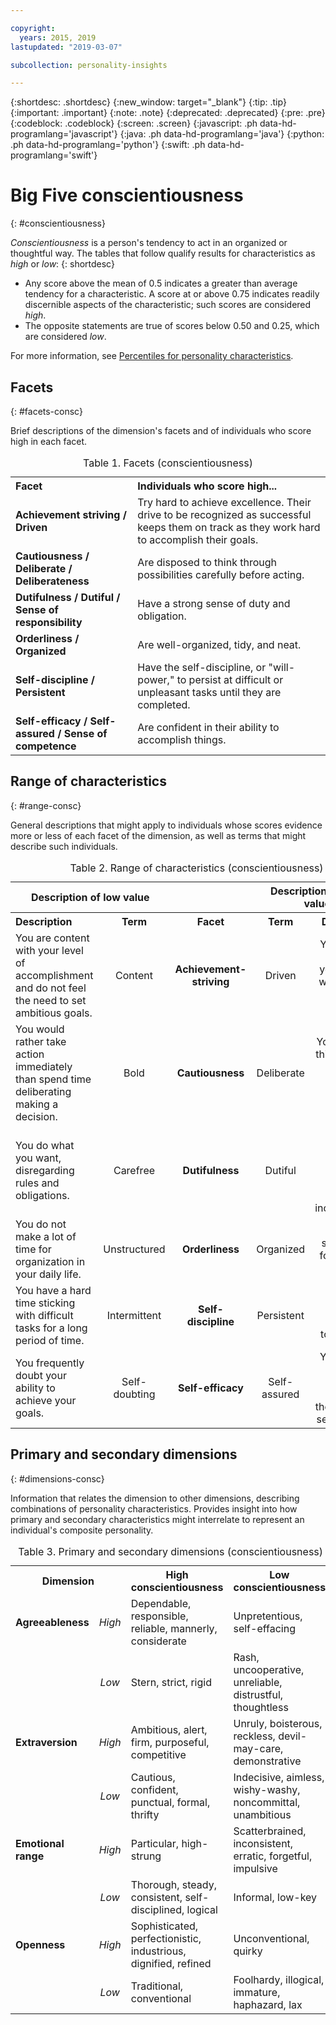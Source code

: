 ```yaml
---

copyright:
  years: 2015, 2019
lastupdated: "2019-03-07"

subcollection: personality-insights

---
```


{:shortdesc: .shortdesc}
{:new_window: target="_blank"}
{:tip: .tip}
{:important: .important}
{:note: .note}
{:deprecated: .deprecated}
{:pre: .pre}
{:codeblock: .codeblock}
{:screen: .screen}
{:javascript: .ph data-hd-programlang='javascript'}
{:java: .ph data-hd-programlang='java'}
{:python: .ph data-hd-programlang='python'}
{:swift: .ph data-hd-programlang='swift'}

# Big Five conscientiousness
{: #conscientiousness}

*Conscientiousness* is a person's tendency to act in an organized or thoughtful way. The tables that follow qualify results for characteristics as *high* or *low*:
{: shortdesc}

-   Any score above the mean of 0.5 indicates a greater than average tendency for a characteristic. A score at or above 0.75 indicates readily discernible aspects of the characteristic; such scores are considered *high*.
-   The opposite statements are true of scores below 0.50 and 0.25, which are considered *low*.

For more information, see [Percentiles for personality characteristics](/docs/services/personality-insights/numeric.html#percentiles).

## Facets
{: #facets-consc}

Brief descriptions of the dimension's facets and of individuals who score high in each facet.

<table>
  <caption>Table 1. Facets (conscientiousness)</caption>
  <tr>
    <th style="text-align:left">Facet</th>
    <th style="text-align:left">Individuals who score high...</th>
  </tr>
  <tr>
    <td><strong>Achievement striving / Driven</strong></td>
    <td>Try hard to achieve excellence. Their drive to be recognized
    as successful keeps them on track as they work hard to accomplish
    their goals.</td>
  </tr>
  <tr>
    <td><strong>Cautiousness / Deliberate / Deliberateness</strong></td>
    <td>Are disposed to think through possibilities carefully before
    acting.</td>
  </tr>
  <tr>
    <td><strong>Dutifulness / Dutiful / Sense of responsibility</strong></td>
    <td>Have a strong sense of duty and obligation.</td>
  </tr>
  <tr>
    <td><strong>Orderliness / Organized</strong></td>
    <td>Are well-organized, tidy, and neat.</td>
  </tr>
  <tr>
    <td><strong>Self-discipline / Persistent</strong></td>
    <td>Have the self-discipline, or "will-power," to persist at difficult
    or unpleasant tasks until they are completed.</td>
  </tr>
  <tr>
    <td><strong>Self-efficacy / Self-assured / Sense of competence</strong></td>
    <td>Are confident in their ability to accomplish things.</td>
  </tr>
</table>

## Range of characteristics
{: #range-consc}

General descriptions that might apply to individuals whose scores evidence more or less of each facet of the dimension, as well as terms that might describe such individuals.

<table summary="For the facet listed in the middle column of each row, the first two columns provide a description and a term for individuals with low scores for the facet, and the last two columns provide a term and a description for individuals with high scores for the facet.">
  <caption>Table 2. Range of characteristics (conscientiousness)</caption>
  <tr>
    <th id="lowValue" colspan="2" style="text-align:center">
      Description of low value
    </th>
    <th id="blank"></th>
    <th id="highValue" colspan="2" style="text-align:center">
      Description of high value
    </th>
  </tr>
  <tr>
    <th id="lowDescription" headers="lowValue" style="text-align:left; width:23%">
      Description
    </th>
    <th id="lowTerm" headers="lowValue" style="text-align:center; width:16%">
      Term
    </th>
    <th id="facet" headers="blank" style="text-align:center; width:16%">
      Facet
    </th>
    <th id="highTerm" headers="highValue" style="text-align:center; width:16%">
      Term
    </th>
    <th id="highDescription" headers="highValue" style="text-align:right">
      Description
    </th>
  </tr>
  <tr>
    <td headers="lowValue lowDescription" style="text-align:left">
      You are content with your level of accomplishment and do not feel
      the need to set ambitious goals.
    </td>
    <td headers="lowValue lowTerm" style="text-align:center">
      Content
    </td>
    <td headers="blank facet" style="text-align:center">
      <strong>Achievement-striving</strong>
    </td>
    <td headers="highValue highTerm" style="text-align:center">
      Driven
    </td>
    <td headers="highValue highDescription" style="text-align:right">
      You set high goals for yourself and work hard to achieve them.
    </td>
  </tr>
  <tr>
    <td headers="lowValue lowDescription" style="text-align:left">
      You would rather take action immediately than spend time deliberating
      making a decision.
    </td>
    <td headers="lowValue lowTerm" style="text-align:center">
      Bold
    </td>
    <td headers="blank facet" style="text-align:center">
      <strong>Cautiousness</strong>
    </td>
    <td headers="highValue highTerm" style="text-align:center">
      Deliberate
    </td>
    <td headers="highValue highDescription" style="text-align:right">
      You carefully think through decisions before making them.
    </td>
  </tr>
  <tr>
    <td headers="lowValue lowDescription" style="text-align:left">
      You do what you want, disregarding rules and obligations.
    </td>
    <td headers="lowValue lowTerm" style="text-align:center">
      Carefree
    </td>
    <td headers="blank facet" style="text-align:center">
      <strong>Dutifulness</strong>
    </td>
    <td headers="highValue highTerm" style="text-align:center">
      Dutiful
    </td>
    <td headers="highValue highDescription" style="text-align:right">
      You take rules and obligations seriously, even when they are
      inconvenient.
    </td>
  </tr>
  <tr>
    <td headers="lowValue lowDescription" style="text-align:left">
      You do not make a lot of time for organization in your daily life.
    </td>
    <td headers="lowValue lowTerm" style="text-align:center">
      Unstructured
    </td>
    <td headers="blank facet" style="text-align:center">
      <strong>Orderliness</strong>
    </td>
    <td headers="highValue highTerm" style="text-align:center">
      Organized
    </td>
    <td headers="highValue highDescription" style="text-align:right">
      You feel a strong need for structure in your life.
    </td>
  </tr>
  <tr>
    <td headers="lowValue lowDescription" style="text-align:left">
      You have a hard time sticking with difficult tasks for a long period
      of time.
    </td>
    <td headers="lowValue lowTerm" style="text-align:center">
      Intermittent
    </td>
    <td headers="blank facet" style="text-align:center">
      <strong>Self-discipline</strong>
    </td>
    <td headers="highValue highTerm" style="text-align:center">
      Persistent
    </td>
    <td headers="highValue highDescription" style="text-align:right">
      You can tackle and stick with tough tasks.
    </td>
  </tr>
  <tr>
    <td headers="lowValue lowDescription" style="text-align:left">
      You frequently doubt your ability to achieve your goals.
    </td>
    <td headers="lowValue lowTerm" style="text-align:center">
      Self-doubting
    </td>
    <td headers="blank facet" style="text-align:center">
      <strong>Self-efficacy</strong>
    </td>
    <td headers="highValue highTerm" style="text-align:center">
      Self-assured
    </td>
    <td headers="highValue highDescription" style="text-align:right">
      You feel you have the ability to succeed in the tasks you set out
      to do.
    </td>
  </tr>
</table>

## Primary and secondary dimensions
{: #dimensions-consc}

Information that relates the dimension to other dimensions, describing combinations of personality characteristics. Provides insight into how primary and secondary characteristics might interrelate to represent an individual's composite personality.

<table>
  <caption>Table 3. Primary and secondary dimensions (conscientiousness)</caption>
  <tr>
    <th colspan="2" style="width:30%">Dimension</th>
    <th style="width:35%">High conscientiousness</th>
    <th style="width:35%">Low conscientiousness</th>
  </tr>
  <tr>
    <td style="text-align:left"><strong>Agreeableness</strong></td>
    <td style="text-align:center"><em>High</em></td>
    <td>Dependable, responsible, reliable, mannerly, considerate</td>
    <td>Unpretentious, self-effacing</td>
  </tr>
  <tr>
    <td></td>
    <td style="text-align:center"><em>Low</em></td>
    <td>Stern, strict, rigid</td>
    <td>Rash, uncooperative, unreliable, distrustful, thoughtless</td>
  </tr>
  <tr>
    <td style="text-align:left"><strong>Extraversion</strong></td>
    <td style="text-align:center"><em>High</em></td>
    <td>Ambitious, alert, firm, purposeful, competitive</td>
    <td>Unruly, boisterous, reckless, devil-may-care, demonstrative</td>
  </tr>
  <tr>
    <td></td>
    <td style="text-align:center"><em>Low</em></td>
    <td>Cautious, confident, punctual, formal, thrifty</td>
    <td>Indecisive, aimless, wishy-washy, noncommittal, unambitious</td>
  </tr>
  <tr>
    <td style="text-align:left"><strong>Emotional range</strong></td>
    <td style="text-align:center"><em>High</em></td>
    <td>Particular, high-strung</td>
    <td>Scatterbrained, inconsistent, erratic, forgetful, impulsive</td>
  </tr>
  <tr>
    <td></td>
    <td style="text-align:center"><em>Low</em></td>
    <td>Thorough, steady, consistent, self-disciplined, logical</td>
    <td>Informal, low-key</td>
  </tr>
  <tr>
    <td style="text-align:left"><strong>Openness</strong></td>
    <td style="text-align:center"><em>High</em></td>
    <td>Sophisticated, perfectionistic, industrious, dignified, refined</td>
    <td>Unconventional, quirky</td>
  </tr>
  <tr>
    <td></td>
    <td style="text-align:center"><em>Low</em></td>
    <td>Traditional, conventional</td>
    <td>Foolhardy, illogical, immature, haphazard, lax</td>
  </tr>
</table>
